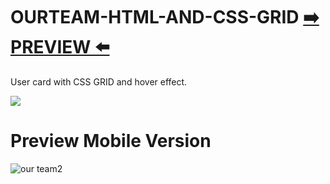 
# OURTEAM-HTML-AND-CSS-GRID [:arrow_right: PREVIEW :arrow_left:](https://erik161.github.io/OURTEAM-HTML-AND-CSS-GRID/)

User card with CSS GRID and hover effect.




![](img/present.png)


# Preview Mobile Version

![our team2](https://user-images.githubusercontent.com/26189854/65059649-9b164c00-d933-11e9-8298-ff78eddc49ea.gif)







